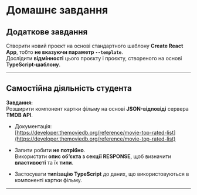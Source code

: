 # Домашнє завдання

## Додаткове завдання

Створити новий проєкт на основі стандартного шаблону **Create React App**, тобто **не вказуючи параметр `--template`**.  
Дослідити **відмінності** цього проєкту і проєкту, створеного на основі **TypeScript-шаблону**.

---

## Самостійна діяльність студента

**Завдання:**  
Розширити компонент картки фільму на основі **JSON-відповіді** сервера **TMDB API**.

- Документація:  
  [https://developer.themoviedb.org/reference/movie-top-rated-list](https://developer.themoviedb.org/reference/movie-top-rated-list)

- Запити робити **не потрібно**.  
  Використати **опис об’єкта з секції RESPONSE**, щоб визначити **властивості** та їх **типи**.

- Застосувати **типізацію TypeScript** до даних, що використовуються в компоненті картки фільму.

---
